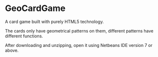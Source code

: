 GeoCardGame
===========

A card game built with purely HTML5 technology.

The cards only have geometrical patterns on them, different patterns have different functions.

After downloading and unzipping, open it using Netbeans IDE version 7 or above.
